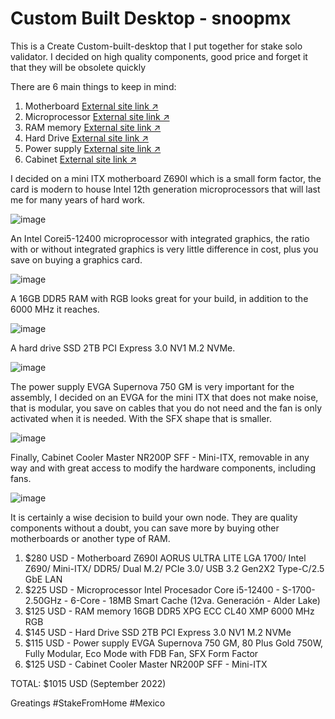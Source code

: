 # Custom Built Desktop - snoopmx

This is a Create Custom-built-desktop that I put together for stake solo validator.
I decided on high quality components, good price and forget it that they will be obsolete quickly

There are 6 main things to keep in mind:
1. Motherboard  [External site link ↗](https://www.amazon.com.mx/gp/product/B0B29H7DJS/ref=ppx_yo_dt_b_asin_title_o04_s00?ie=UTF8&psc=1)
2. Microprocessor [External site link ↗](https://www.amazon.com.mx/Intel-Procesador-Core-i5-12400-S-1700-2-50GHz/dp/B09NMPD8V2/ref=sr_1_1?__mk_es_MX=%C3%85M%C3%85%C5%BD%C3%95%C3%91&crid=34NCI5QC2TPLB&keywords=1x+Procesador+Intel+Core+i5-12400%2C+S-1700%2C+2.50GHz%2C+6-Core%2C+18MB+Smart+Cache+%2812va.+Generaci%C3%B3n+-)
3. RAM memory [External site link ↗](https://www.amazon.com.mx/ADATA-Lancer-DDR5-6000MHz-AX5U6000C4016G-CLARBK/dp/B09NTNN3DF/ref=sr_1_3?__mk_es_MX=%C3%85M%C3%85%C5%BD%C3%95%C3%91&crid=1W2YSNUDZF5IK&keywords=1x+Memoria+RAM+XPG+Lancer+RGB+Black+DDR5%2C+6000MHz%2C+16GB%2C+ECC%2C+CL40%2C+XMP&qid=1674429134&s=electronics&sprefix=1x+memoria+ram+xpg+lancer+rgb+black+ddr5+6000mhz+16gb+ecc+cl40+xmp%2Celectronics%2C133&sr=1-3&ufe=app_do%3Aamzn1.fos.66c34496-0d28-4d73-a0a1-97a8d87ec0b2)
4. Hard Drive [External site link ↗](https://www.amazon.com.mx/Kingston-2000GB-NVMe-Carriles-Lectura/dp/B091BG4HDW/ref=asc_df_B091BG4HDW/?tag=gledskshopmx-20&linkCode=df0&hvadid=496333178077&hvpos=&hvnetw=g&hvrand=16185225575629432847&hvpone=&hvptwo=&hvqmt=&hvdev=c&hvdvcmdl=&hvlocint=&hvlocphy=1010203&hvtargid=pla-1256475787098&psc=1)
5. Power supply [External site link ↗](https://www.amazon.com.mx/gp/product/B0939VN9QT/ref=ppx_yo_dt_b_asin_title_o07_s00?ie=UTF8&psc=1)
6. Cabinet [External site link ↗](https://www.amazon.com.mx/gp/product/B08BF8YMXC/ref=ppx_yo_dt_b_asin_title_o08_s00?ie=UTF8&psc=1)

I decided on a mini ITX motherboard Z690l which is a small form factor, the card is modern to house Intel 12th generation microprocessors that will last me for many years of hard work.

![image](https://user-images.githubusercontent.com/29342102/215007591-14a71dc4-7c37-4c0d-b6f7-b167eda8d7be.png)

An Intel Corei5-12400 microprocessor with integrated graphics, the ratio with or without integrated graphics is very little difference in cost, plus you save on buying a graphics card.

![image](https://user-images.githubusercontent.com/29342102/215007275-07461d12-e57d-4934-bc8e-c756b9cf800d.png)

A 16GB DDR5 RAM with RGB looks great for your build, in addition to the 6000 MHz it reaches.

![image](https://user-images.githubusercontent.com/29342102/215007312-8eadc0a6-e987-4243-b758-0302fd4af250.png)

A hard drive SSD 2TB PCI Express 3.0 NV1 M.2 NVMe.

![image](https://user-images.githubusercontent.com/29342102/215007603-5583e9d0-7eb0-4cd8-9e1d-ddcfcd0fee41.png)

The power  supply EVGA Supernova 750 GM is very important for the assembly, I decided on an EVGA for the mini ITX that does not make noise, that is modular, you save on cables that you do not need and the fan is only activated when it is needed. With the SFX shape that is smaller.

![image](https://user-images.githubusercontent.com/29342102/215007579-36390a6c-9c66-45bc-b9fa-d844778455b1.png)

Finally, Cabinet Cooler Master NR200P SFF - Mini-ITX, removable in any way and with great access to modify the hardware components, including fans.

![image](https://user-images.githubusercontent.com/29342102/215007561-592e7b24-5408-425a-98c6-9b29bc48e492.png)

It is certainly a wise decision to build your own node.
They are quality components without a doubt, you can save more by buying other motherboards or another type of RAM.

1. $280 USD - Motherboard Z690I AORUS ULTRA LITE LGA 1700/ Intel Z690/ Mini-ITX/ DDR5/ Dual M.2/ PCIe 3.0/ USB 3.2 Gen2X2 Type-C/2.5 GbE LAN  
2. $225 USD - Microprocessor Intel Procesador Core i5-12400 - S-1700-2.50GHz - 6-Core - 18MB Smart Cache (12va. Generación - Alder Lake)
3. $125 USD - RAM memory 16GB DDR5 XPG ECC CL40 XMP 6000 MHz RGB
4. $145 USD - Hard Drive SSD 2TB PCI Express 3.0 NV1 M.2 NVMe
5. $115 USD - Power supply EVGA Supernova 750 GM, 80 Plus Gold 750W, Fully Modular, Eco Mode with FDB Fan, SFX Form Factor
6. $125 USD - Cabinet Cooler Master NR200P SFF - Mini-ITX

TOTAL: $1015 USD (September 2022)

Greatings #StakeFromHome #Mexico
